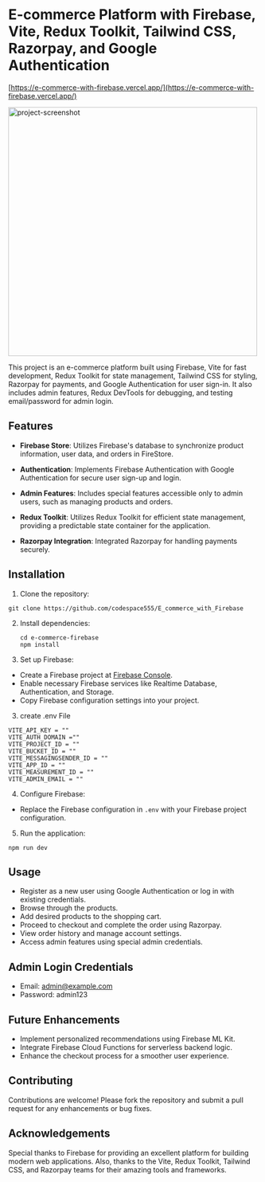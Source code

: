 # E-commerce Platform with Firebase, Vite, Redux Toolkit, Tailwind CSS, Razorpay, and Google Authentication

[https://e-commerce-with-firebase.vercel.app/](https://e-commerce-with-firebase.vercel.app/)

<img src="https://github.com/codespace555/E_commerce_with_Firebase/blob/main/public/screenshort/Screenshot%202024-03-26%20091611.png" alt="project-screenshot"  width="500" height="500 /">

This project is an e-commerce platform built using Firebase, Vite for fast development, Redux Toolkit for state management, Tailwind CSS for styling, Razorpay for payments, and Google Authentication for user sign-in. It also includes admin features, Redux DevTools for debugging, and testing email/password for admin login.

## Features

- **Firebase Store**: Utilizes Firebase's database to synchronize product information, user data, and orders in FireStore.

- **Authentication**: Implements Firebase Authentication with Google Authentication for secure user sign-up and login.

- **Admin Features**: Includes special features accessible only to admin users, such as managing products and orders.

- **Redux Toolkit**: Utilizes Redux Toolkit for efficient state management, providing a predictable state container for the application.

- **Razorpay Integration**: Integrated Razorpay for handling payments securely.
  

## Installation

1. Clone the repository:
```
git clone https://github.com/codespace555/E_commerce_with_Firebase
```
2. Install dependencies:
   ```
   cd e-commerce-firebase
   npm install
   ```

3. Set up Firebase:

- Create a Firebase project at [Firebase Console](https://console.firebase.google.com).
- Enable necessary Firebase services like Realtime Database, Authentication, and Storage.
- Copy Firebase configuration settings into your project.
  
3. create .env File
```
VITE_API_KEY = ""
VITE_AUTH_DOMAIN =""
VITE_PROJECT_ID = ""
VITE_BUCKET_ID = ""
VITE_MESSAGINGSENDER_ID = ""
VITE_APP_ID = ""
VITE_MEASUREMENT_ID = ""
VITE_ADMIN_EMAIL = ""  
```
4. Configure Firebase:

- Replace the Firebase configuration in `.env` with your Firebase project configuration.

5. Run the application:
```
npm run dev
```

## Usage

- Register as a new user using Google Authentication or log in with existing credentials.
- Browse through the  products.
- Add desired products to the shopping cart.
- Proceed to checkout and complete the order using Razorpay.
- View order history and manage account settings.
- Access admin features using special admin credentials.

## Admin Login Credentials

- Email: admin@example.com
- Password: admin123

## Future Enhancements

- Implement personalized recommendations using Firebase ML Kit.
- Integrate Firebase Cloud Functions for serverless backend logic.
- Enhance the checkout process for a smoother user experience.

## Contributing

Contributions are welcome! Please fork the repository and submit a pull request for any enhancements or bug fixes.



## Acknowledgements

Special thanks to Firebase for providing an excellent platform for building modern web applications. Also, thanks to the Vite, Redux Toolkit, Tailwind CSS, and Razorpay teams for their amazing tools and frameworks.

   



